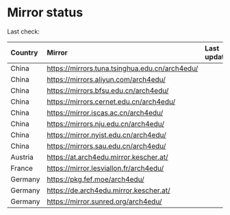 <script src="./time.js"></script>
# Mirror status
Last check: <script type="text/javascript">localize(1734337938.104904);</script>

|Country|Mirror|Last update|
|:------|:-----|:----------|
|China|https://mirrors.tuna.tsinghua.edu.cn/arch4edu/|<script type="text/javascript">localize(1734244990);</script>|
|China|https://mirrors.aliyun.com/arch4edu/|<script type="text/javascript">localize(1734244990);</script>|
|China|https://mirrors.bfsu.edu.cn/arch4edu/|<script type="text/javascript">localize(1734244990);</script>|
|China|https://mirrors.cernet.edu.cn/arch4edu/|<script type="text/javascript">localize(1734244990);</script>|
|China|https://mirror.iscas.ac.cn/arch4edu/|<script type="text/javascript">localize(1734244990);</script>|
|China|https://mirrors.nju.edu.cn/arch4edu/|<script type="text/javascript">localize(1734244990);</script>|
|China|https://mirror.nyist.edu.cn/arch4edu/|<script type="text/javascript">localize(1734244990);</script>|
|China|https://mirrors.sau.edu.cn/arch4edu/|<script type="text/javascript">localize(1731653531);</script>|
|Austria|https://at.arch4edu.mirror.kescher.at/|<script type="text/javascript">localize(1734244990);</script>|
|France|https://mirror.lesviallon.fr/arch4edu/|<script type="text/javascript">localize(1734244990);</script>|
|Germany|https://pkg.fef.moe/arch4edu/|<script type="text/javascript">localize(1734244990);</script>|
|Germany|https://de.arch4edu.mirror.kescher.at/|<script type="text/javascript">localize(1734244990);</script>|
|Germany|https://mirror.sunred.org/arch4edu/|<script type="text/javascript">localize(1734244990);</script>|

<script src="./tablefilter/tablefilter.js"></script>
<script src="./table.js"></script>